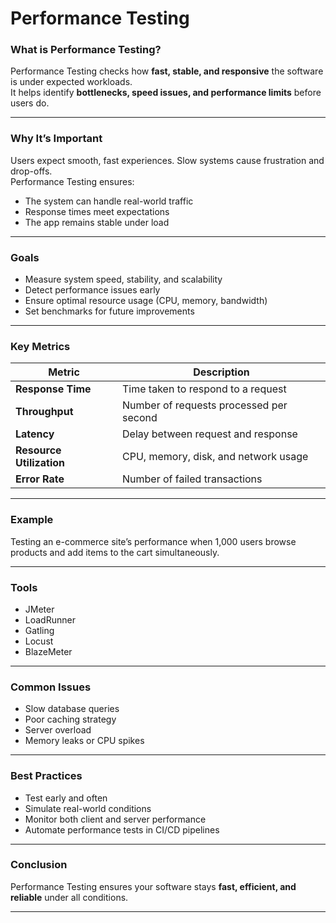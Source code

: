 # Performance Testing

### What is Performance Testing?
Performance Testing checks how **fast, stable, and responsive** the software is under expected workloads.  
It helps identify **bottlenecks, speed issues, and performance limits** before users do.

---

### Why It’s Important
Users expect smooth, fast experiences. Slow systems cause frustration and drop-offs.  
Performance Testing ensures:
- The system can handle real-world traffic  
- Response times meet expectations  
- The app remains stable under load  

---

### Goals
- Measure system speed, stability, and scalability  
- Detect performance issues early  
- Ensure optimal resource usage (CPU, memory, bandwidth)  
- Set benchmarks for future improvements  

---

### Key Metrics
| Metric | Description |
|---------|--------------|
| **Response Time** | Time taken to respond to a request |
| **Throughput** | Number of requests processed per second |
| **Latency** | Delay between request and response |
| **Resource Utilization** | CPU, memory, disk, and network usage |
| **Error Rate** | Number of failed transactions |

---

### Example
Testing an e-commerce site’s performance when 1,000 users browse products and add items to the cart simultaneously.

---

### Tools
- JMeter  
- LoadRunner  
- Gatling  
- Locust  
- BlazeMeter  

---

### Common Issues
- Slow database queries  
- Poor caching strategy  
- Server overload  
- Memory leaks or CPU spikes  

---

### Best Practices
- Test early and often  
- Simulate real-world conditions  
- Monitor both client and server performance  
- Automate performance tests in CI/CD pipelines  

---

### Conclusion
Performance Testing ensures your software stays **fast, efficient, and reliable** under all conditions.

---
